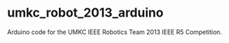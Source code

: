 umkc_robot_2013_arduino
=======================

Arduino code for the UMKC IEEE Robotics Team 2013 IEEE R5 Competition.